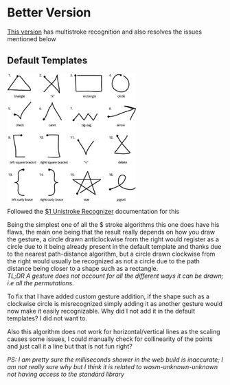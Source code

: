 # Better Version

[This version](https://github.com/RefinedDev/stroke-recognizer) has multistroke recognition and also resolves the issues mentioned below

## Default Templates

<img align="center" width="300" src="default_templates.png" />

Followed the [$1 Unistroke Recognizer](https://depts.washington.edu/acelab/proj/dollar/index.html) documentation for this<br>

Being the simplest one of all the $ stroke algorithms this one does have his flaws, the main one being that the result really depends on how you draw the gesture, a circle drawn anticlockwise from the right would register as a circle due to it being already present in the default template and thanks due to the nearest path-distance algorithm, but a circle drawn clockwise from the right would usually be recognized as not a circle due to the path distance being closer to a shape such as a rectangle.<br>
*TL;DR A gesture does not account for all the different ways it can be drawn; i.e all the permutations.*

To fix that I have added custom gesture addition, if the shape such as a clockwise circle is misrecognized simply adding it as another gesture would now make it easily recognizable. Why did I not add it in the default templates? I did not want to.<br>

Also this algorithm does not work for horizontal/vertical lines as the scaling causes some issues, I could manually check for collinearity of the points and just call it a line but that is not fun right?<br>

*PS: I am pretty sure the milliseconds shower in the web build is inaccurate; I am not really sure why but I think it is related to wasm-unknown-unknown not having access to the standard library*